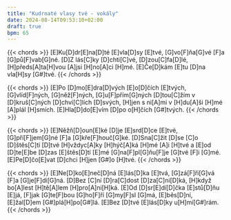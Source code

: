 ```yaml
---
title: "Kudrnaté vlasy tvé - vokály"
date: 2024-08-14T09:53:10+02:00
draft: true
bpm: 65
---
```


{{< chords >}}
[E]Ku[D]dr[E]na[D]té [E]vla[D]sy [E]tvé,
[G]vo[F]ňa[G]vé [F]a [G]pů[F]vab[G]né.
[D]Z lás[C]ky [D]chti[C]vé, [D]zou[C]fa[D]lé,
[H]předs[A]ta[H]vou [A]jsi [H]no[A]ci [H]mé.
[E]Če[D]kám [E]tu [D]na vla[H]sy [G#]tvé.
{{< /chords >}}

{{< chords >}}
[E]Po [D]mo[E]dra[D]vých [E]o[D]čích [E]tvých,
[G]vlíd[F]ných, [G]něž[F]ných, [G]u[F]přím[G]ných
[D]tou[C]žím v [D]kruš[C]ných [D]chví[C]lích [D]svých,
[H]jen s ni[A]mi v [H]du[A]ši [H]mé [A]plál [H]smích.
[E]Hla[D]do[E]vím [D]po o[H]čích [G#]tvých.
{{< /chords >}}

{{< chords >}}
[E]Něžň[D]oun[E]ké [D]je [E]srd[D]ce [E]tvé,
[G]pří[F]jem[G]né [F]a [G]kře[F]houč[G]ké.
[D]Sna[C]žit [D]se [C]o [D]štěs[C]tí [D]tvé
[H]vždyc[A]ky [H]hýč[A]ká [H]mé [A]i [H]tvé
a [E]od [D]te[E]be [D]zas [E]štěs[D]tí [E]mé
[G]na[F]pl[G]ňu[F]je [G]tvé [F]i [G]mé.
[E]Pe[D]čo[E]vat [D]chci [H]jen [G#]o [H]tvé.
{{< /chords >}}

{{< chords >}}
[E]Ne[D]ko[E]neč[D]ná [E]lás[D]ka [E]tvá,
[G]zá[F]ři[G]vá [F]a [G]je[F]di[G]ná.
[D]Bez [C]ní [D]ra[C]dost [D]za[C]ni[D]ká,
[H]když bo[A]lest [H]tě[A]lem [H]pro[A]ni[H]ká.
[E]Od [D]sr[E]dí[D]čka [E]stů[D]ňu [E]já,
[F]jak [G]te[F]bou [G]ho[F]ří [G]my[F]sl [G]má,
[E]běs[D]ní, [E]žal[D]em [G#]plá[H]po[G#]lá.
[E]Bez [D]tvé [E]lás[D]ky u[H]mí[G#]rám.
{{< /chords >}}